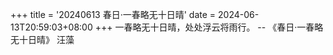 +++
title = '20240613 春日·一春略无十日晴'
date = 2024-06-13T20:59:03+08:00
+++
一春略无十日晴，处处浮云将雨行。
-- 《春日·一春略无十日晴》 汪藻
